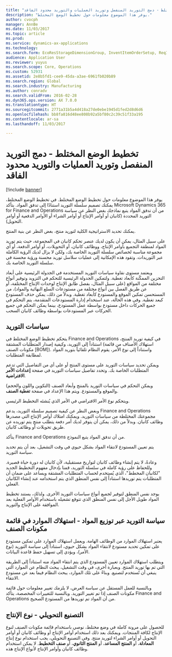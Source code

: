 ```yaml
---
title: "تخطيط الوضع المختلط - دمج التوريد المنفصل وتوريد العمليات والتوريد محدود الفاقد"
description: "يوفر هذا الموضوع معلومات حول تخطيط الوضع المختلط."
author: cvocph
manager: AnnBe
ms.date: 11/03/2017
ms.topic: article
ms.prod: 
ms.service: dynamics-ax-applications
ms.technology: 
ms.search.form: EcoResStorageDimensionGroup, InventItemOrderSetup, ReqItemTable
audience: Application User
ms.reviewer: yuyus
ms.search.scope: Core, Operations
ms.custom: 52931
ms.assetid: 2e8b5fd1-cee9-45da-a3ae-6961fb020b89
ms.search.region: Global
ms.search.industry: Manufacturing
ms.author: conradv
ms.search.validFrom: 2016-02-28
ms.dyn365.ops.version: AX 7.0.0
ms.translationtype: HT
ms.sourcegitcommit: 2771a31b5a4d418a27de0ebe1945d1fed2d8d6d6
ms.openlocfilehash: bb8fa816d48ee808b92a5bf80c2c39c51f33a195
ms.contentlocale: ar-sa
ms.lasthandoff: 11/03/2017

---
```


# <a name="mixed-mode-planning---combine-discrete-process-and-lean-sourcing"></a>تخطيط الوضع المختلط - دمج التوريد المنفصل وتوريد العمليات والتوريد محدود الفاقد

[!include [banner](../includes/banner.md)]

يوفر هذا الموضوع معلومات حول تخطيط الوضع المختلط. في تخطيط الوضع المختلط، يمكنك تصميم سلسلة التوريد استنادًا إلى تدفق المواد. يتأكد Microsoft Dynamics 365 for Finance and Operations من أن تدفق المواد يتبع نماذجك بغض النظر عن سياسة التوريد المحددة (كانبان أو أوامر الإنتاج أو أوامر الشراء أو الأوامر الدفعية أو أوامر التحويل). 

يمكنك تحديد الاستراتيجية الكلية لتوريد منتج، بغض النظر عن بنية المنتج.  

على سبيل المثال، يمكن أن يكون لديك عنصر تحكم كانبان في المجموعة، حيث يتم توريد المواد لمنطقة التجميع بأوامر الإنتاج، ووظائف كانبان، أو التحويلات، أو أوامر الدفعة، أو أي مجموعة مناسبة لخصائص سلسلة التوريد الخاصة بك، ولكن لا يزال لديك الرؤية الكاملة عبر التوريدات. وتقود هذه الإمكانية إلى عمليات سلاسل توريد محسنة ورؤية محسنة في سلسلة التوريد الخاصة بك.  

ويعتمد مستوى نقاوة سياسات التوريد المستخدمة في الجدولة الرئيسية على أبعاد التخزين الممكّنة كأبعاد تغطية. ولتمكين الجدولة الرئيسية للتحكم في التزويد وتوفير أنواع مختلفة من المواقع (على سبيل المثال، بفصل طابق الإنتاج لوحدات الإنتاج المختلفة، أو عن طريق الفصل بين أنواع مختلفة من مستودعات السلع النهائية والمواد)، من المستحسن تمكين الموقع والمستودع كأبعاد تغطية. وبدلاً من ذلك، يمكن حذف المستودع كبعد تغطية. وفي هذه الحالة، عند استخدام إدارة المستودعات المتقدمة، يتم التحكم في جميع الحركات داخل مستودع بواسطة عمل المستودع، بينما يمكن التحكم في جميع الحركات عبر المستودعات بواسطة وظائف كانبان السحب.

## <a name="supply-policies"></a>سياسات التوريد
يتحكم تخطيط الوضع المختلط في Finance and Operations في كيفية توريد المنتج، استناداً إلى التوريد، وكيفية إصدار المتطلبات المشتقة (استهلاك الأصناف من قائمة مكونات الصنف \[BOM\]). واستناداً إلى نوع الأمر، يقوم النظام تلقائياً بتوريد المواد لمطابقة المتطلبات.  

ويمكن تحديد سياسات التوريد على مستوى المنتج أو على أي من التفاصيل التي تدعم المتطلبات الخاصة بك. وتحدد تفاصيل سياسات التوريد في صفحة **إعدادات الأمر الافتراضية**.  

ويمكن التحكم في سياسات التوريد بالمنتج وأبعاد الصنف (التكوين واللون والحجم) والموقع والمستودع. ويتم هذا الإعداد في صفحة **تغطية الصنف**.  

ويتحكم نوع الأمر الافتراضي في الأمر الذي يُنشئه التخطيط الرئيسي.  

وبغض النظر عن كيفية تصميم سلسلة التوريد، يدعم Finance and Operations مجموعتك المختلطة من سياسات التوريد. ويمكنك امتلاك أوامر الإنتاج التي مصدرها وظائف كانبان. وبدلاً من ذلك، يمكن أن يتوفر لديك أمر دفعة يتطلب منتج يتم توريده عن طريق تحويلات أو وظائف كانبان.  

يتأكد Finance and Operations من أن تدفق المواد يتبع النموذج.  

يتم تعيين المستودع لانتقاء المواد بشكل حيوي في وقت التشغيل، بعد أن يتم تحديد سياسة التوريد.  

وعادةً، لا يتم إنشاء وظائف كانبان لتواريخ مستقبلية، لأن كانبان له دورة حياة قصيرة. وللحفاظ على رؤية كاملة في سلسلة التوريد، قمنا بإدخال مفهوم التخطيط الجديد "لكانبان المخطط"، الذي يُستخدم لحساب المتطلبات المشتقة ويساعد على ضمان أن المتطلبات يتم توريدها استناداً إلى نفس المنطق الذي يتم استخدامه عند إنشاء الكانبان الفعلي.  

يوجد نفس المنطق لتوفير لجميع أنواع سياسات التوريد الأخرى. ولذلك، يستند تخطيط المواد طويل الأجل إلى نفس المنطق الذي تتوقع تشغيله باستخدام الأوامر الفعلية بعد الموافقة على الإنتاج والتوريد.

## <a name="materials-allocation-cross-supply-policy--resource-consumption-on-boms"></a>سياسة التوريد عبر توزيع المواد - استهلاك الموارد في قائمة مكونات الصنف
يعتبر استهلاك الموارد من الوظائف الهامة. ويعمل استهلاك الموارد على تمكين مستودع على تمكين تحديد مستودع لانتقاء المواد بشكل حيوي، استناداً إلى سياسة التوريد (نوع الأمر)، ويؤدي إلى تسهيل حفظ قاعدة البيانات.  

ويتطلب استهلاك الموارد تعيين المستودع الذي يتم انتقاء المواد منه استناداً إلى الطريقة التي تم بها توريد المنتج. وبعبارة أخرى، في وقت التشغيل، يبحث النظام عن الموارد التي ينبغي أن تُستخدم لتصنيع. وبناءً على تلك الموارد، يبحث النظام فيما بعد عن مستودع الانتقاء.  

وبالنسبة للعمل المستقل عن سياسة العرض، لا يلزمك تغيير معلومات حول قائمة مكونات الصنف إذا تم تغيير التوريد. وبالنسبة للتغييرات المخصصة، يتأكد Finance and Operations من أن المواد تم توريدها من المستودع الصحيح.

## <a name="process-manufacturing--the-production-type"></a>التصنيع التحويلي - نوع الإنتاج
‏‫للحصول على مرونة كاملة في وضع مختلط، نوصي باستخدام قائمة مكونات الصنف لنوع الإنتاج لكافة المنتجات. ويمكنك بعد ذلك استخدام أوامر الإنتاج أو وظائف كانبان أو أوامر التحويل أو أوامر الشراء لتوريد منتج.‬ وفي التصنيع التحويلي، يجب استخدام نوع إنتاج **المعادلة**، أو **المنتج المساعد**، أو **المنتج الثانوي**، أو **صنف التخطيط**. لا يمكن استخدام وظائف كانبان وأوامر الإنتاج لأنواع الإنتاج هذه.




